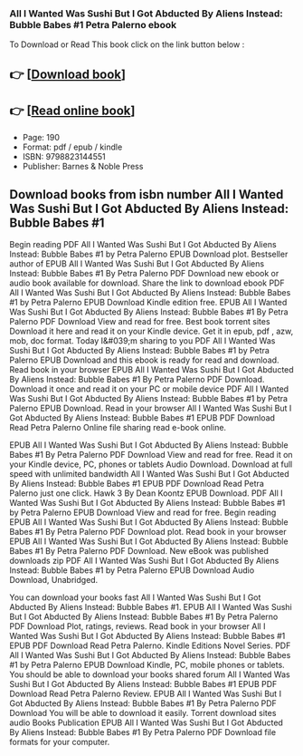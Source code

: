 ### All I Wanted Was Sushi But I Got Abducted By Aliens Instead: Bubble Babes #1 Petra Palerno ebook

To Download or Read This book click on the link button below :

## 👉  [**[Download book](http://filesbooks.info/download.php?group=book&from=github.com&id=657214&lnk=1064 "Download book")**]

## 👉  [**[Read online book](http://filesbooks.info/download.php?group=book&from=github.com&id=657214&lnk=1064 "Read online book")**]


* Page: 190
* Format: pdf / epub / kindle
* ISBN: 9798823144551
* Publisher: Barnes &amp; Noble Press



## Download books from isbn number All I Wanted Was Sushi But I Got Abducted By Aliens Instead: Bubble Babes #1


Begin reading PDF All I Wanted Was Sushi But I Got Abducted By Aliens Instead: Bubble Babes #1 by Petra Palerno EPUB Download plot. Bestseller author of EPUB All I Wanted Was Sushi But I Got Abducted By Aliens Instead: Bubble Babes #1 By Petra Palerno PDF Download new ebook or audio book available for download. Share the link to download ebook PDF All I Wanted Was Sushi But I Got Abducted By Aliens Instead: Bubble Babes #1 by Petra Palerno EPUB Download Kindle edition free. EPUB All I Wanted Was Sushi But I Got Abducted By Aliens Instead: Bubble Babes #1 By Petra Palerno PDF Download View and read for free. Best book torrent sites Download it here and read it on your Kindle device. Get it in epub, pdf , azw, mob, doc format. Today I&amp;#039;m sharing to you PDF All I Wanted Was Sushi But I Got Abducted By Aliens Instead: Bubble Babes #1 by Petra Palerno EPUB Download and this ebook is ready for read and download. Read book in your browser EPUB All I Wanted Was Sushi But I Got Abducted By Aliens Instead: Bubble Babes #1 By Petra Palerno PDF Download. Download it once and read it on your PC or mobile device PDF All I Wanted Was Sushi But I Got Abducted By Aliens Instead: Bubble Babes #1 by Petra Palerno EPUB Download. Read in your browser All I Wanted Was Sushi But I Got Abducted By Aliens Instead: Bubble Babes #1 EPUB PDF Download Read Petra Palerno Online file sharing read e-book online.

EPUB All I Wanted Was Sushi But I Got Abducted By Aliens Instead: Bubble Babes #1 By Petra Palerno PDF Download View and read for free. Read it on your Kindle device, PC, phones or tablets Audio Download. Download at full speed with unlimited bandwidth All I Wanted Was Sushi But I Got Abducted By Aliens Instead: Bubble Babes #1 EPUB PDF Download Read Petra Palerno just one click. Hawk 3 By Dean Koontz EPUB Download. PDF All I Wanted Was Sushi But I Got Abducted By Aliens Instead: Bubble Babes #1 by Petra Palerno EPUB Download View and read for free. Begin reading EPUB All I Wanted Was Sushi But I Got Abducted By Aliens Instead: Bubble Babes #1 By Petra Palerno PDF Download plot. Read book in your browser EPUB All I Wanted Was Sushi But I Got Abducted By Aliens Instead: Bubble Babes #1 By Petra Palerno PDF Download. New eBook was published downloads zip PDF All I Wanted Was Sushi But I Got Abducted By Aliens Instead: Bubble Babes #1 by Petra Palerno EPUB Download Audio Download, Unabridged.

You can download your books fast All I Wanted Was Sushi But I Got Abducted By Aliens Instead: Bubble Babes #1. EPUB All I Wanted Was Sushi But I Got Abducted By Aliens Instead: Bubble Babes #1 By Petra Palerno PDF Download Plot, ratings, reviews. Read book in your browser All I Wanted Was Sushi But I Got Abducted By Aliens Instead: Bubble Babes #1 EPUB PDF Download Read Petra Palerno. Kindle Editions Novel Series. PDF All I Wanted Was Sushi But I Got Abducted By Aliens Instead: Bubble Babes #1 by Petra Palerno EPUB Download Kindle, PC, mobile phones or tablets. You should be able to download your books shared forum All I Wanted Was Sushi But I Got Abducted By Aliens Instead: Bubble Babes #1 EPUB PDF Download Read Petra Palerno Review. EPUB All I Wanted Was Sushi But I Got Abducted By Aliens Instead: Bubble Babes #1 By Petra Palerno PDF Download You will be able to download it easily. Torrent download sites audio Books Publication EPUB All I Wanted Was Sushi But I Got Abducted By Aliens Instead: Bubble Babes #1 By Petra Palerno PDF Download file formats for your computer.





